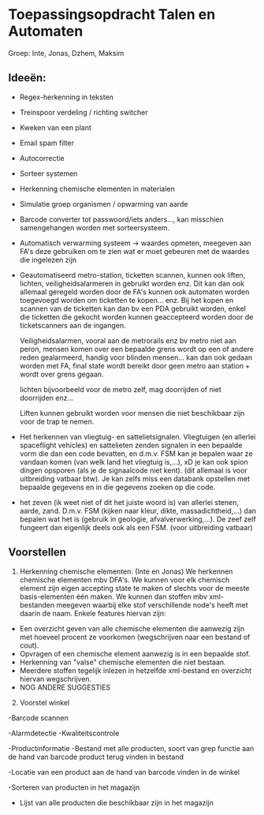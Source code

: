 # Toepassingsopdracht Talen en Automaten
Groep: Inte, Jonas, Dzhem, Maksim

## Ideeën:
- Regex-herkenning in teksten
- Treinspoor verdeling / richting switcher 
- Kweken van een plant
- Email spam filter
- Autocorrectie
- Sorteer systemen
- Herkenning chemische elementen in materialen
- Simulatie groep organismen / opwarming van aarde
- Barcode converter tot passwoord/iets anders..., kan misschien samengehangen worden met sorteersysteem.
- Automatisch verwarming systeem -> waardes opmeten, meegeven aan FA's deze gebruiken om te zien wat er moet gebeuren met de waardes die ingelezen zijn
- Geautomatiseerd metro-station, ticketten scannen, kunnen ook liften, lichten, veiligheidsalarmeren in gebruikt worden enz. Dit kan dan ook allemaal geregeld worden door de FA's
  kunnen ook automaten worden toegevoegd worden om ticketten te kopen... enz.
  Bij het kopen en scannen van de ticketten kan dan bv een PDA gebruikt worden, enkel die ticketten die gekocht worden kunnen geaccepteerd worden door de ticketscanners aan de       ingangen.
  
  Veiligheidsalarmen, vooral aan de metrorails enz bv metro niet aan peron, mensen komen over een bepaalde grens wordt op een of andere reden gealarmeerd, handig voor blinden       mensen... kan dan ook gedaan worden met FA, final state wordt bereikt door geen metro aan station + wordt over grens gegaan. 
  
  lichten bijvoorbeeld voor de metro zelf, mag doorrijden of niet doorrijden enz...
  
  Liften kunnen gebruikt worden voor mensen die niet beschikbaar zijn voor de trap te nemen.
  
- Het herkennen van vliegtuig- en sattelietsignalen. Vliegtuigen (en allerlei spaceflight vehicles) en sattelieten zenden signalen in een bepaalde vorm die dan een code bevatten, 
  en d.m.v. FSM kan je bepalen waar ze vandaan komen (van welk land het vliegtuig is,...), xD je kan ook spion dingen opsporen (als je de signaalcode niet kent). (dit allemaal is voor uitbreiding vatbaar btw). 
  Je kan zelfs miss een databank opstellen met bepaalde gegevens en in die gegevens zoeken op die code.
  
- het zeven (ik weet niet of dit het juiste woord is) van allerlei stenen, aarde, zand. D.m.v. FSM (kijken naar kleur, dikte, massadichtheid,...) dan bepalen wat het is (gebruik in geologie, afvalverwerking,...). 
  De zeef zelf fungeert dan eigenlijk deels ook als een FSM. (voor uitbreiding vatbaar)
  
## Voorstellen
1) Herkenning chemische elementen: (Inte en Jonas)
We herkennen chemische elementen mbv DFA's. We kunnen voor elk chemisch element zijn eigen accepting state te maken of slechts voor de meeste basis-elementen één maken. We kunnen dan stoffen mbv xml-bestanden meegeven waarbij elke stof verschillende node's heeft met daarin de naam. Enkele features hiervan zijn:
  - Een overzicht geven van alle chemische elementen die aanwezig zijn met hoeveel procent ze voorkomen (wegschrijven naar een bestand of cout).
  - Opvragen of een chemische element aanwezig is in een bepaalde stof.
  - Herkenning van "valse" chemische elementen die niet bestaan.
  - Meerdere stoffen tegelijk inlezen in hetzelfde xml-bestand en overzicht hiervan wegschrijven.
  - NOG ANDERE SUGGESTIES

2) Voorstel winkel

-Barcode scannen

-Alarmdetectie
-Kwaliteitscontrole

-Productinformatie
-Bestand met alle producten, soort van grep functie aan de hand van barcode product terug vinden in bestand

-Locatie van een product aan de hand van barcode vinden in de winkel

-Sorteren van producten in het magazijn
-	Lijst van alle producten die beschikbaar zijn in het magazijn

